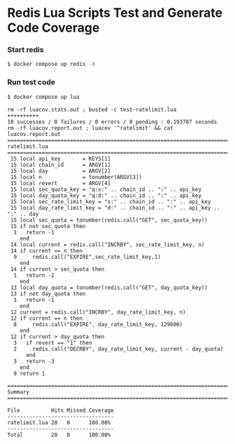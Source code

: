 Redis Lua Scripts Test and Generate Code Coverage 
===============

### Start redis

~~~bash
$ docker compose up redis -d
~~~

### Run test code

~~~bash
$ docker compose up lua
~~~

    rm -rf luacov.stats.out ; busted -c test-ratelimit.lua
    ++++++++++
    10 successes / 0 failures / 0 errors / 0 pending : 0.193787 seconds
    rm -rf luacov.report.out ; luacov '^ratelimit' && cat luacov.report.out
    ==============================================================================
    ratelimit.lua
    ==============================================================================
     15 local api_key     	= KEYS[1]
     15 local chain_id 		= ARGV[1]
     15 local day	   		= ARGV[2]
     15 local n	   		    = tonumber(ARGV[3])
     15 local revert	    = ARGV[4]
     15 local sec_quota_key = "q:s:" .. chain_id .. ":" .. api_key
     15 local day_quota_key = "q:d:" .. chain_id .. ":" .. api_key
     15 local sec_rate_limit_key = "s:" .. chain_id .. ":" .. api_key
     15 local day_rate_limit_key = "d:" .. chain_id .. ":" .. api_key .. ":" .. day
     15 local sec_quota = tonumber(redis.call("GET", sec_quota_key))
     15 if not sec_quota then
      1   return -1
        end
     14 local current = redis.call("INCRBY", sec_rate_limit_key, n)
     14 if current == n then
      9     redis.call("EXPIRE",sec_rate_limit_key,1)
        end
     14 if current > sec_quota then
      1   return -2
        end
     13 local day_quota = tonumber(redis.call("GET", day_quota_key))
     13 if not day_quota then
      1   return -1
        end
     12 current = redis.call("INCRBY", day_rate_limit_key, n)
     12 if current == n then
      8     redis.call("EXPIRE", day_rate_limit_key, 129600)
        end
     12 if current > day_quota then
      3   if revert == "1" then
      2     redis.call("DECRBY", day_rate_limit_key, current - day_quota)
          end
      3   return -3
        end
      9 return 1
    
    ==============================================================================
    Summary
    ==============================================================================
    
    File          Hits Missed Coverage
    ----------------------------------
    ratelimit.lua 28   0      100.00%
    ----------------------------------
    Total         28   0      100.00%